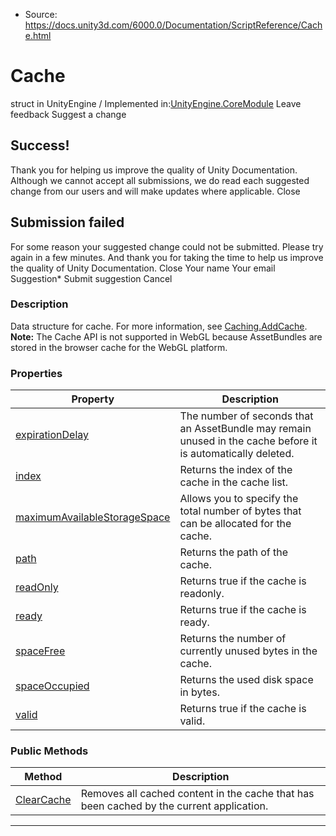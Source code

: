 * Source: https://docs.unity3d.com/6000.0/Documentation/ScriptReference/Cache.html

# Cache
struct in UnityEngine
/
Implemented in:[UnityEngine.CoreModule](https://docs.unity3d.com/6000.0/Documentation/ScriptReference/UnityEngine.CoreModule.html)
Leave feedback
Suggest a change
## Success!
Thank you for helping us improve the quality of Unity Documentation. Although we cannot accept all submissions, we do read each suggested change from our users and will make updates where applicable.
Close
## Submission failed
For some reason your suggested change could not be submitted. Please <a>try again</a> in a few minutes. And thank you for taking the time to help us improve the quality of Unity Documentation.
Close
Your name Your email Suggestion* Submit suggestion
Cancel
### Description
Data structure for cache. For more information, see [Caching.AddCache](https://docs.unity3d.com/6000.0/Documentation/ScriptReference/Caching.AddCache.html).
**Note:** The Cache API is not supported in WebGL because AssetBundles are stored in the browser cache for the WebGL platform.
### Properties
Property | Description  
---|---  
[expirationDelay](https://docs.unity3d.com/6000.0/Documentation/ScriptReference/Cache-expirationDelay.html) | The number of seconds that an AssetBundle may remain unused in the cache before it is automatically deleted.  
[index](https://docs.unity3d.com/6000.0/Documentation/ScriptReference/Cache-index.html) | Returns the index of the cache in the cache list.  
[maximumAvailableStorageSpace](https://docs.unity3d.com/6000.0/Documentation/ScriptReference/Cache-maximumAvailableStorageSpace.html) | Allows you to specify the total number of bytes that can be allocated for the cache.  
[path](https://docs.unity3d.com/6000.0/Documentation/ScriptReference/Cache-path.html) | Returns the path of the cache.  
[readOnly](https://docs.unity3d.com/6000.0/Documentation/ScriptReference/Cache-readOnly.html) | Returns true if the cache is readonly.  
[ready](https://docs.unity3d.com/6000.0/Documentation/ScriptReference/Cache-ready.html) | Returns true if the cache is ready.  
[spaceFree](https://docs.unity3d.com/6000.0/Documentation/ScriptReference/Cache-spaceFree.html) | Returns the number of currently unused bytes in the cache.  
[spaceOccupied](https://docs.unity3d.com/6000.0/Documentation/ScriptReference/Cache-spaceOccupied.html) | Returns the used disk space in bytes.  
[valid](https://docs.unity3d.com/6000.0/Documentation/ScriptReference/Cache-valid.html) | Returns true if the cache is valid.  
### Public Methods
Method | Description  
---|---  
[ClearCache](https://docs.unity3d.com/6000.0/Documentation/ScriptReference/Cache.ClearCache.html) | Removes all cached content in the cache that has been cached by the current application.  
* * *

